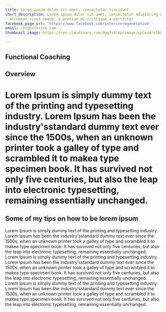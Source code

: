 ```yaml
---
title: Lorem ipsum dolor sit amet, consectetur tincidunt.
short_description: Lorem ipsum dolor sit amet, consectetur adipiscing elit. Donec
  accumsan risus neque, a pretium mi tristique a porttitor.
facebook_page_url: 'https://www.facebook.com/interconregenerative '
email: itc@intercon.com
thumbnail_image: https://res.cloudinary.com/dgq7s4lkp/image/upload/v1601183993/uploads_dev/interior_yellow_office_121457_2560x1080_xsimla.jpg

---
```

## Functional Coaching

## Overview

# Lorem Ipsum is simply dummy text of the printing and typesetting industry. Lorem Ipsum has been the industry'sstandard dummy text ever since the 1500s, when an unknown printer took a galley of type and scrambled it to makea type specimen book. It has survived not only five centuries, but also the leap into electronic typesetting, remaining essentially unchanged.

## Some of my tips on how to be lorem ipsum

Lorem Ipsum is simply dummy text of the printing and typesetting industry. Lorem Ipsum has been the industry'sstandard dummy text ever since the 1500s, when an unknown printer took a galley of type and scrambled it to makea type specimen book. It has survived not only five centuries, but also the leap into electronic typesetting, remaining essentially unchanged. Lorem Ipsum is simply dummy text of the printing and typesetting industry. Lorem Ipsum has been the industry'sstandard dummy text ever since the 1500s, when an unknown printer took a galley of type and scrambled it to makea type specimen book. It has survived not only five centuries, but also the leap into electronic typesetting, remaining essentially unchanged. Lorem Ipsum is simply dummy text of the printing and typesetting industry. Lorem Ipsum has been the industry'sstandard dummy text ever since the 1500s, when an unknown printer took a galley of type and scrambled it to makea type specimen book. It has survived not only five centuries, but also the leap into electronic typesetting, remaining essentially unchanged.